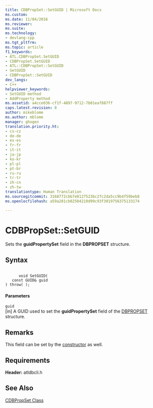 ```yaml
---
title: CDBPropSet::SetGUID | Microsoft Docs
ms.custom: 
ms.date: 11/04/2016
ms.reviewer: 
ms.suite: 
ms.technology:
- devlang-cpp
ms.tgt_pltfrm: 
ms.topic: article
f1_keywords:
- ATL.CDBPropSet.SetGUID
- CDBPropSet.SetGUID
- ATL::CDBPropSet::SetGUID
- SetGUID
- CDBPropSet::SetGUID
dev_langs:
- C++
helpviewer_keywords:
- SetGUID method
- AddProperty method
ms.assetid: a4cce036-cf1f-4897-9712-7b01eaf887ff
caps.latest.revision: 8
author: mikeblome
ms.author: mblome
manager: ghogen
translation.priority.ht:
- cs-cz
- de-de
- es-es
- fr-fr
- it-it
- ja-jp
- ko-kr
- pl-pl
- pt-br
- ru-ru
- tr-tr
- zh-cn
- zh-tw
translationtype: Human Translation
ms.sourcegitcommit: 3168772cbb7e8127523bc2fc2da5cc9b4f59beb8
ms.openlocfilehash: a59a281cb02504210d99c93f3019756375133174

---
```

# CDBPropSet::SetGUID
Sets the **guidPropertySet** field in the **DBPROPSET** structure.  
  
## Syntax  
  
```  
  
      void SetGUID(   
   const GUID& guid    
) throw( );  
```  
  
#### Parameters  
 `guid`  
 [in] A GUID used to set the **guidPropertySet** field of the [DBPROPSET](https://msdn.microsoft.com/en-us/library/ms714367.aspx) structure.  
  
## Remarks  
 This field can be set by the [constructor](../../data/oledb/cdbpropset-cdbpropset.md) as well.  
  
## Requirements  
 **Header:** atldbcli.h  
  
## See Also  
 [CDBPropSet Class](../../data/oledb/cdbpropset-class.md)


<!--HONumber=Jan17_HO1-->


